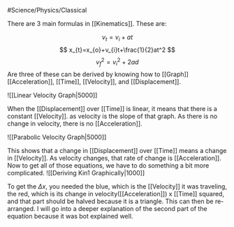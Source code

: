 #Science/Physics/Classical 

There are 3 main formulas in [[Kinematics]]. These are:

$$
v_{t}= v_{i} + at
$$
$$
x_{t}=x_{o}+v_{i}t+\frac{1}{2}at^2
$$
$$
v_{f}^2 = v_{i}^2 + 2ad
$$
Are three of these can be derived by knowing how to [[Graph]] [[Acceleration]], [[Time]], [[Velocity]], and [[Displacement]]. 

![[Linear Velocity Graph|5000]]

When the [[Displacement]] over [[Time]] is linear, it means that there is a constant [[Velocity]]. as velocity is the slope of that graph. As there is no change in velocity, there is no [[Acceleration]].

![[Parabolic Velocity Graph|5000]]

This shows that a change in [[Displacement]] over [[Time]] means a change in [[Velocity]]. As velocity changes, that rate of change is [[Acceleration]]. Now to get all of those equations, we have to do something a bit more complicated. 
![[Deriving Kin1 Graphically|1000]]

To get the $\Delta x$, you needed the blue, which is the [[Velocity]] it was traveling, the red, which is its change in velocity([[Acceleration]]) x [[Time]] squared, and that part should be halved because it is a triangle. This can then be re-arranged. 
I will go into a deeper explanation of the second part of the equation because it was bot explained well. 
